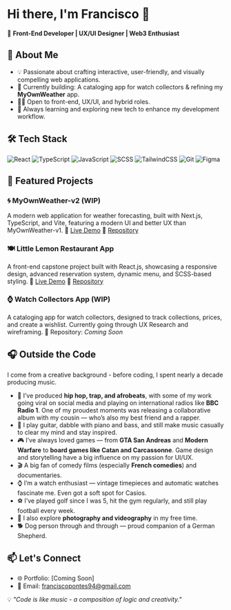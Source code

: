 # Hi there, I'm Francisco 👋

🎨 **Front-End Developer | UX/UI Designer | Web3 Enthusiast**

## 🚀 About Me
- 💡 Passionate about crafting interactive, user-friendly, and visually compelling web applications.
- 🎯 Currently building: A cataloging app for watch collectors & refining my **MyOwnWeather** app.
- 👨‍💻 Open to front-end, UX/UI, and hybrid roles.
- 🌱 Always learning and exploring new tech to enhance my development workflow.

## 🛠️ Tech Stack
![React](https://img.shields.io/badge/React-61DAFB?style=for-the-badge&logo=react&logoColor=white)
![TypeScript](https://img.shields.io/badge/TypeScript-3178C6?style=for-the-badge&logo=typescript&logoColor=white)
![JavaScript](https://img.shields.io/badge/JavaScript-F7DF1E?style=for-the-badge&logo=javascript&logoColor=black)
![SCSS](https://img.shields.io/badge/SCSS-CF649A?style=for-the-badge&logo=sass&logoColor=white)
![TailwindCSS](https://img.shields.io/badge/TailwindCSS-38B2AC?style=for-the-badge&logo=tailwind-css&logoColor=white)
![Git](https://img.shields.io/badge/Git-F05032?style=for-the-badge&logo=git&logoColor=white)
![Figma](https://img.shields.io/badge/Figma-F24E1E?style=for-the-badge&logo=figma&logoColor=white)

## 📌 Featured Projects
### **🌀 MyOwnWeather-v2 (WIP)**
A modern web application for weather forecasting, built with Next.js, TypeScript, and Vite, featuring a modern UI and better UX than MyOwnWeather-v1.
🚀 [Live Demo](https://my-own-weather-v2.vercel.app)
🔗 [Repository](https://github.com/Francisco1904/MyOwnWeather-v2)

### **🍽️ Little Lemon Restaurant App**
A front-end capstone project built with React.js, showcasing a responsive design, advanced reservation system, dynamic menu, and SCSS-based styling.
🚀 [Live Demo](https://littlelemon-capstone-app.vercel.app)
🔗 [Repository](https://github.com/Francisco1904/react-capstone_project-LL)

### **⌚ Watch Collectors App (WIP)**
A cataloging app for watch collectors, designed to track collections, prices, and create a wishlist. Currently going through UX Research and wireframing.
🔗 Repository: *Coming Soon*

## 🎧 Outside the Code

I come from a creative background - before coding, I spent nearly a decade producing music.

- 🎵 I’ve produced **hip hop, trap, and afrobeats**, with some of my work going viral on social media and playing on international radios like **BBC Radio 1**. One of my proudest moments was releasing a collaborative album with my cousin — who’s also my best friend and a rapper.  
- 🎸 I play guitar, dabble with piano and bass, and still make music casually to clear my mind and stay inspired.  
- 🎮 I’ve always loved games — from **GTA San Andreas** and **Modern Warfare** to **board games like Catan and Carcassonne**. Game design and storytelling have a big influence on my passion for UI/UX.  
- 🎬 A big fan of comedy films (especially **French comedies**) and documentaries.  
- ⌚ I’m a watch enthusiast — vintage timepieces and automatic watches fascinate me. Even got a soft spot for Casios.  
- ⚽ I’ve played golf since I was 5, hit the gym regularly, and still play football every week.  
- 📸 I also explore **photography and videography** in my free time.  
- 🐕 Dog person through and through — proud companion of a German Shepherd.

## 📫 Let's Connect
- 🌐 Portfolio: [Coming Soon]
- 📧 Email: [franciscopontes94@gmail.com](mailto:franciscopontes94@gmail.com)

💡 _"Code is like music - a composition of logic and creativity."_
